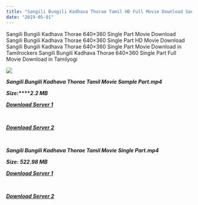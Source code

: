 ```yaml
---
title: "Sangili Bungili Kadhava Thorae Tamil HD Full Movie Download Sangili Bungili Kadhava Thorae Tamil HD Movie Download"
date: "2019-05-01"
---
```


Sangili Bungili Kadhava Thorae 640×360 Single Part Movie Download Sangili Bungili Kadhava Thorae 640×360 Single Part HD Movie Download Sangili Bungili Kadhava Thorae 640×360 Single Part Movie Download in Tamilrockers Sangili Bungili Kadhava Thorae 640×360 Single Part Full Movie Download in Tamilyogi

![](https://images.moviebuff.com/c779e221-72f0-4af9-9e8c-2609b897e062?w=1000)

**_Sangili Bungili Kadhava Thorae Tamil Movie Sample Part.mp4_**

**_Size:_****_2.2 MB_**  

**_[Download Server 1](http://b1.wetransfer.vip/files/Tamil{1d8d357801e2f4b6710faa3d835097c5c618a0f0fcded2c527300dcab25e4b83}202017{1d8d357801e2f4b6710faa3d835097c5c618a0f0fcded2c527300dcab25e4b83}20Movies/Sangili{1d8d357801e2f4b6710faa3d835097c5c618a0f0fcded2c527300dcab25e4b83}20Bungili{1d8d357801e2f4b6710faa3d835097c5c618a0f0fcded2c527300dcab25e4b83}20Kadhava{1d8d357801e2f4b6710faa3d835097c5c618a0f0fcded2c527300dcab25e4b83}20Thorae{1d8d357801e2f4b6710faa3d835097c5c618a0f0fcded2c527300dcab25e4b83}20(2017){1d8d357801e2f4b6710faa3d835097c5c618a0f0fcded2c527300dcab25e4b83}20DVDScr/Sangili{1d8d357801e2f4b6710faa3d835097c5c618a0f0fcded2c527300dcab25e4b83}20Bungili{1d8d357801e2f4b6710faa3d835097c5c618a0f0fcded2c527300dcab25e4b83}20Kadhava{1d8d357801e2f4b6710faa3d835097c5c618a0f0fcded2c527300dcab25e4b83}20Thorae{1d8d357801e2f4b6710faa3d835097c5c618a0f0fcded2c527300dcab25e4b83}20(640x360){1d8d357801e2f4b6710faa3d835097c5c618a0f0fcded2c527300dcab25e4b83}20Single{1d8d357801e2f4b6710faa3d835097c5c618a0f0fcded2c527300dcab25e4b83}20Part/Sangili{1d8d357801e2f4b6710faa3d835097c5c618a0f0fcded2c527300dcab25e4b83}20Bungili{1d8d357801e2f4b6710faa3d835097c5c618a0f0fcded2c527300dcab25e4b83}20Kadhava{1d8d357801e2f4b6710faa3d835097c5c618a0f0fcded2c527300dcab25e4b83}20Thorae{1d8d357801e2f4b6710faa3d835097c5c618a0f0fcded2c527300dcab25e4b83}20(2017){1d8d357801e2f4b6710faa3d835097c5c618a0f0fcded2c527300dcab25e4b83}20DVDScr{1d8d357801e2f4b6710faa3d835097c5c618a0f0fcded2c527300dcab25e4b83}20Sample{1d8d357801e2f4b6710faa3d835097c5c618a0f0fcded2c527300dcab25e4b83}20(640x360).mp4)_**

**_[  
](http://b1.wetransfer.vip/files/Tamil{1d8d357801e2f4b6710faa3d835097c5c618a0f0fcded2c527300dcab25e4b83}202017{1d8d357801e2f4b6710faa3d835097c5c618a0f0fcded2c527300dcab25e4b83}20Movies/Sangili{1d8d357801e2f4b6710faa3d835097c5c618a0f0fcded2c527300dcab25e4b83}20Bungili{1d8d357801e2f4b6710faa3d835097c5c618a0f0fcded2c527300dcab25e4b83}20Kadhava{1d8d357801e2f4b6710faa3d835097c5c618a0f0fcded2c527300dcab25e4b83}20Thorae{1d8d357801e2f4b6710faa3d835097c5c618a0f0fcded2c527300dcab25e4b83}20(2017){1d8d357801e2f4b6710faa3d835097c5c618a0f0fcded2c527300dcab25e4b83}20DVDScr/Sangili{1d8d357801e2f4b6710faa3d835097c5c618a0f0fcded2c527300dcab25e4b83}20Bungili{1d8d357801e2f4b6710faa3d835097c5c618a0f0fcded2c527300dcab25e4b83}20Kadhava{1d8d357801e2f4b6710faa3d835097c5c618a0f0fcded2c527300dcab25e4b83}20Thorae{1d8d357801e2f4b6710faa3d835097c5c618a0f0fcded2c527300dcab25e4b83}20(640x360){1d8d357801e2f4b6710faa3d835097c5c618a0f0fcded2c527300dcab25e4b83}20Single{1d8d357801e2f4b6710faa3d835097c5c618a0f0fcded2c527300dcab25e4b83}20Part/Sangili{1d8d357801e2f4b6710faa3d835097c5c618a0f0fcded2c527300dcab25e4b83}20Bungili{1d8d357801e2f4b6710faa3d835097c5c618a0f0fcded2c527300dcab25e4b83}20Kadhava{1d8d357801e2f4b6710faa3d835097c5c618a0f0fcded2c527300dcab25e4b83}20Thorae{1d8d357801e2f4b6710faa3d835097c5c618a0f0fcded2c527300dcab25e4b83}20(2017){1d8d357801e2f4b6710faa3d835097c5c618a0f0fcded2c527300dcab25e4b83}20DVDScr{1d8d357801e2f4b6710faa3d835097c5c618a0f0fcded2c527300dcab25e4b83}20Sample{1d8d357801e2f4b6710faa3d835097c5c618a0f0fcded2c527300dcab25e4b83}20(640x360).mp4)_**

**_[Download Server 2](http://b1.wetransfer.vip/files/Tamil{1d8d357801e2f4b6710faa3d835097c5c618a0f0fcded2c527300dcab25e4b83}202017{1d8d357801e2f4b6710faa3d835097c5c618a0f0fcded2c527300dcab25e4b83}20Movies/Sangili{1d8d357801e2f4b6710faa3d835097c5c618a0f0fcded2c527300dcab25e4b83}20Bungili{1d8d357801e2f4b6710faa3d835097c5c618a0f0fcded2c527300dcab25e4b83}20Kadhava{1d8d357801e2f4b6710faa3d835097c5c618a0f0fcded2c527300dcab25e4b83}20Thorae{1d8d357801e2f4b6710faa3d835097c5c618a0f0fcded2c527300dcab25e4b83}20(2017){1d8d357801e2f4b6710faa3d835097c5c618a0f0fcded2c527300dcab25e4b83}20DVDScr/Sangili{1d8d357801e2f4b6710faa3d835097c5c618a0f0fcded2c527300dcab25e4b83}20Bungili{1d8d357801e2f4b6710faa3d835097c5c618a0f0fcded2c527300dcab25e4b83}20Kadhava{1d8d357801e2f4b6710faa3d835097c5c618a0f0fcded2c527300dcab25e4b83}20Thorae{1d8d357801e2f4b6710faa3d835097c5c618a0f0fcded2c527300dcab25e4b83}20(640x360){1d8d357801e2f4b6710faa3d835097c5c618a0f0fcded2c527300dcab25e4b83}20Single{1d8d357801e2f4b6710faa3d835097c5c618a0f0fcded2c527300dcab25e4b83}20Part/Sangili{1d8d357801e2f4b6710faa3d835097c5c618a0f0fcded2c527300dcab25e4b83}20Bungili{1d8d357801e2f4b6710faa3d835097c5c618a0f0fcded2c527300dcab25e4b83}20Kadhava{1d8d357801e2f4b6710faa3d835097c5c618a0f0fcded2c527300dcab25e4b83}20Thorae{1d8d357801e2f4b6710faa3d835097c5c618a0f0fcded2c527300dcab25e4b83}20(2017){1d8d357801e2f4b6710faa3d835097c5c618a0f0fcded2c527300dcab25e4b83}20DVDScr{1d8d357801e2f4b6710faa3d835097c5c618a0f0fcded2c527300dcab25e4b83}20Sample{1d8d357801e2f4b6710faa3d835097c5c618a0f0fcded2c527300dcab25e4b83}20(640x360).mp4)_**

**_[  
](http://b1.wetransfer.vip/files/Tamil{1d8d357801e2f4b6710faa3d835097c5c618a0f0fcded2c527300dcab25e4b83}202017{1d8d357801e2f4b6710faa3d835097c5c618a0f0fcded2c527300dcab25e4b83}20Movies/Sangili{1d8d357801e2f4b6710faa3d835097c5c618a0f0fcded2c527300dcab25e4b83}20Bungili{1d8d357801e2f4b6710faa3d835097c5c618a0f0fcded2c527300dcab25e4b83}20Kadhava{1d8d357801e2f4b6710faa3d835097c5c618a0f0fcded2c527300dcab25e4b83}20Thorae{1d8d357801e2f4b6710faa3d835097c5c618a0f0fcded2c527300dcab25e4b83}20(2017){1d8d357801e2f4b6710faa3d835097c5c618a0f0fcded2c527300dcab25e4b83}20DVDScr/Sangili{1d8d357801e2f4b6710faa3d835097c5c618a0f0fcded2c527300dcab25e4b83}20Bungili{1d8d357801e2f4b6710faa3d835097c5c618a0f0fcded2c527300dcab25e4b83}20Kadhava{1d8d357801e2f4b6710faa3d835097c5c618a0f0fcded2c527300dcab25e4b83}20Thorae{1d8d357801e2f4b6710faa3d835097c5c618a0f0fcded2c527300dcab25e4b83}20(640x360){1d8d357801e2f4b6710faa3d835097c5c618a0f0fcded2c527300dcab25e4b83}20Single{1d8d357801e2f4b6710faa3d835097c5c618a0f0fcded2c527300dcab25e4b83}20Part/Sangili{1d8d357801e2f4b6710faa3d835097c5c618a0f0fcded2c527300dcab25e4b83}20Bungili{1d8d357801e2f4b6710faa3d835097c5c618a0f0fcded2c527300dcab25e4b83}20Kadhava{1d8d357801e2f4b6710faa3d835097c5c618a0f0fcded2c527300dcab25e4b83}20Thorae{1d8d357801e2f4b6710faa3d835097c5c618a0f0fcded2c527300dcab25e4b83}20(2017){1d8d357801e2f4b6710faa3d835097c5c618a0f0fcded2c527300dcab25e4b83}20DVDScr{1d8d357801e2f4b6710faa3d835097c5c618a0f0fcded2c527300dcab25e4b83}20Sample{1d8d357801e2f4b6710faa3d835097c5c618a0f0fcded2c527300dcab25e4b83}20(640x360).mp4)_**

**_Sangili Bungili Kadhava Thorae Tamil Movie Single Part.mp4_**

**_Size:_** **_522.98 MB_**

**_[Download Server 1](http://b1.wetransfer.vip/files/Tamil{1d8d357801e2f4b6710faa3d835097c5c618a0f0fcded2c527300dcab25e4b83}202017{1d8d357801e2f4b6710faa3d835097c5c618a0f0fcded2c527300dcab25e4b83}20Movies/Sangili{1d8d357801e2f4b6710faa3d835097c5c618a0f0fcded2c527300dcab25e4b83}20Bungili{1d8d357801e2f4b6710faa3d835097c5c618a0f0fcded2c527300dcab25e4b83}20Kadhava{1d8d357801e2f4b6710faa3d835097c5c618a0f0fcded2c527300dcab25e4b83}20Thorae{1d8d357801e2f4b6710faa3d835097c5c618a0f0fcded2c527300dcab25e4b83}20(2017){1d8d357801e2f4b6710faa3d835097c5c618a0f0fcded2c527300dcab25e4b83}20DVDScr/Sangili{1d8d357801e2f4b6710faa3d835097c5c618a0f0fcded2c527300dcab25e4b83}20Bungili{1d8d357801e2f4b6710faa3d835097c5c618a0f0fcded2c527300dcab25e4b83}20Kadhava{1d8d357801e2f4b6710faa3d835097c5c618a0f0fcded2c527300dcab25e4b83}20Thorae{1d8d357801e2f4b6710faa3d835097c5c618a0f0fcded2c527300dcab25e4b83}20(640x360){1d8d357801e2f4b6710faa3d835097c5c618a0f0fcded2c527300dcab25e4b83}20Single{1d8d357801e2f4b6710faa3d835097c5c618a0f0fcded2c527300dcab25e4b83}20Part/Sangili{1d8d357801e2f4b6710faa3d835097c5c618a0f0fcded2c527300dcab25e4b83}20Bungili{1d8d357801e2f4b6710faa3d835097c5c618a0f0fcded2c527300dcab25e4b83}20Kadhava{1d8d357801e2f4b6710faa3d835097c5c618a0f0fcded2c527300dcab25e4b83}20Thorae{1d8d357801e2f4b6710faa3d835097c5c618a0f0fcded2c527300dcab25e4b83}20(2017){1d8d357801e2f4b6710faa3d835097c5c618a0f0fcded2c527300dcab25e4b83}20DVDScr{1d8d357801e2f4b6710faa3d835097c5c618a0f0fcded2c527300dcab25e4b83}20Single{1d8d357801e2f4b6710faa3d835097c5c618a0f0fcded2c527300dcab25e4b83}20Part{1d8d357801e2f4b6710faa3d835097c5c618a0f0fcded2c527300dcab25e4b83}20(640x360).mp4)_**

**_[  
](http://b1.wetransfer.vip/files/Tamil{1d8d357801e2f4b6710faa3d835097c5c618a0f0fcded2c527300dcab25e4b83}202017{1d8d357801e2f4b6710faa3d835097c5c618a0f0fcded2c527300dcab25e4b83}20Movies/Sangili{1d8d357801e2f4b6710faa3d835097c5c618a0f0fcded2c527300dcab25e4b83}20Bungili{1d8d357801e2f4b6710faa3d835097c5c618a0f0fcded2c527300dcab25e4b83}20Kadhava{1d8d357801e2f4b6710faa3d835097c5c618a0f0fcded2c527300dcab25e4b83}20Thorae{1d8d357801e2f4b6710faa3d835097c5c618a0f0fcded2c527300dcab25e4b83}20(2017){1d8d357801e2f4b6710faa3d835097c5c618a0f0fcded2c527300dcab25e4b83}20DVDScr/Sangili{1d8d357801e2f4b6710faa3d835097c5c618a0f0fcded2c527300dcab25e4b83}20Bungili{1d8d357801e2f4b6710faa3d835097c5c618a0f0fcded2c527300dcab25e4b83}20Kadhava{1d8d357801e2f4b6710faa3d835097c5c618a0f0fcded2c527300dcab25e4b83}20Thorae{1d8d357801e2f4b6710faa3d835097c5c618a0f0fcded2c527300dcab25e4b83}20(640x360){1d8d357801e2f4b6710faa3d835097c5c618a0f0fcded2c527300dcab25e4b83}20Single{1d8d357801e2f4b6710faa3d835097c5c618a0f0fcded2c527300dcab25e4b83}20Part/Sangili{1d8d357801e2f4b6710faa3d835097c5c618a0f0fcded2c527300dcab25e4b83}20Bungili{1d8d357801e2f4b6710faa3d835097c5c618a0f0fcded2c527300dcab25e4b83}20Kadhava{1d8d357801e2f4b6710faa3d835097c5c618a0f0fcded2c527300dcab25e4b83}20Thorae{1d8d357801e2f4b6710faa3d835097c5c618a0f0fcded2c527300dcab25e4b83}20(2017){1d8d357801e2f4b6710faa3d835097c5c618a0f0fcded2c527300dcab25e4b83}20DVDScr{1d8d357801e2f4b6710faa3d835097c5c618a0f0fcded2c527300dcab25e4b83}20Single{1d8d357801e2f4b6710faa3d835097c5c618a0f0fcded2c527300dcab25e4b83}20Part{1d8d357801e2f4b6710faa3d835097c5c618a0f0fcded2c527300dcab25e4b83}20(640x360).mp4)_**

**_[Download Server 2](http://b1.wetransfer.vip/files/Tamil{1d8d357801e2f4b6710faa3d835097c5c618a0f0fcded2c527300dcab25e4b83}202017{1d8d357801e2f4b6710faa3d835097c5c618a0f0fcded2c527300dcab25e4b83}20Movies/Sangili{1d8d357801e2f4b6710faa3d835097c5c618a0f0fcded2c527300dcab25e4b83}20Bungili{1d8d357801e2f4b6710faa3d835097c5c618a0f0fcded2c527300dcab25e4b83}20Kadhava{1d8d357801e2f4b6710faa3d835097c5c618a0f0fcded2c527300dcab25e4b83}20Thorae{1d8d357801e2f4b6710faa3d835097c5c618a0f0fcded2c527300dcab25e4b83}20(2017){1d8d357801e2f4b6710faa3d835097c5c618a0f0fcded2c527300dcab25e4b83}20DVDScr/Sangili{1d8d357801e2f4b6710faa3d835097c5c618a0f0fcded2c527300dcab25e4b83}20Bungili{1d8d357801e2f4b6710faa3d835097c5c618a0f0fcded2c527300dcab25e4b83}20Kadhava{1d8d357801e2f4b6710faa3d835097c5c618a0f0fcded2c527300dcab25e4b83}20Thorae{1d8d357801e2f4b6710faa3d835097c5c618a0f0fcded2c527300dcab25e4b83}20(640x360){1d8d357801e2f4b6710faa3d835097c5c618a0f0fcded2c527300dcab25e4b83}20Single{1d8d357801e2f4b6710faa3d835097c5c618a0f0fcded2c527300dcab25e4b83}20Part/Sangili{1d8d357801e2f4b6710faa3d835097c5c618a0f0fcded2c527300dcab25e4b83}20Bungili{1d8d357801e2f4b6710faa3d835097c5c618a0f0fcded2c527300dcab25e4b83}20Kadhava{1d8d357801e2f4b6710faa3d835097c5c618a0f0fcded2c527300dcab25e4b83}20Thorae{1d8d357801e2f4b6710faa3d835097c5c618a0f0fcded2c527300dcab25e4b83}20(2017){1d8d357801e2f4b6710faa3d835097c5c618a0f0fcded2c527300dcab25e4b83}20DVDScr{1d8d357801e2f4b6710faa3d835097c5c618a0f0fcded2c527300dcab25e4b83}20Single{1d8d357801e2f4b6710faa3d835097c5c618a0f0fcded2c527300dcab25e4b83}20Part{1d8d357801e2f4b6710faa3d835097c5c618a0f0fcded2c527300dcab25e4b83}20(640x360).mp4)_**
